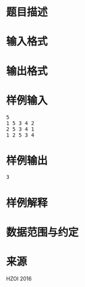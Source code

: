 

# 题目描述



# 输入格式



# 输出格式



# 样例输入


<pre>5
1 5 3 4 2
2 5 3 4 1
1 2 5 3 4</pre>

# 样例输出


<pre>3</pre>

# 样例解释



# 数据范围与约定



# 来源


<p>
HZOI 2016
</p>
